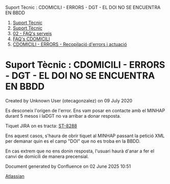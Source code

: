 Suport Tècnic : CDOMICILI - ERRORS - DGT - EL DOI NO SE ENCUENTRA EN BBDD  

1.  [Suport Tècnic](index.html)
2.  [Suport Tècnic](13893782.html)
3.  [02 - FAQ's serveis](26313393.html)
4.  [FAQ's CDOMICILI](28705548.html)
5.  [CDOMICILI - ERRORS - Recopilació d'errors i actuació](36340023.html)

Suport Tècnic : CDOMICILI - ERRORS - DGT - EL DOI NO SE ENCUENTRA EN BBDD
=========================================================================

Created by Unknown User (otecagonzalez) on 09 July 2020

Es desconeix l'origen de l'error. Ens vam posar en contacte amb el MINHAP durant 5 mesos i laDGT no va arribar a donar resposta. 

Tiquet JIRA on es tracta: [ST-8288](https://contacte.aoc.cat/browse/ST-8288)

  

Ens aquest casos, s'haura de obrir tiquet al MINHAP passant la petició XML per demanar quin es el camp "DOI" que no es troba en la BBDD. 

En cas extrem que no ens donin resposta, l'usuari haurà d'anar a fer el canvi de domicili de manera precensial. 

  

  

Document generated by Confluence on 02 June 2025 10:51

[Atlassian](http://www.atlassian.com/)